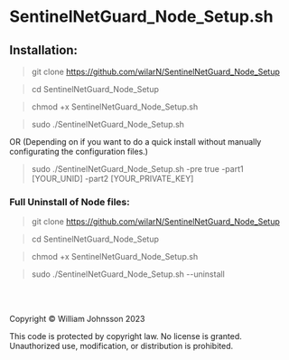 # SentinelNetGuard_Node_Setup.sh

## Installation: 
> git clone https://github.com/wilarN/SentinelNetGuard_Node_Setup <br>

> cd SentinelNetGuard_Node_Setup <br>

> chmod +x SentinelNetGuard_Node_Setup.sh <br>

> sudo ./SentinelNetGuard_Node_Setup.sh <br>

OR (Depending on if you want to do a quick install without manually configurating the configuration files.)<br>

> sudo ./SentinelNetGuard_Node_Setup.sh -pre true -part1 [YOUR_UNID] -part2 [YOUR_PRIVATE_KEY]

### Full Uninstall of Node files:
> git clone https://github.com/wilarN/SentinelNetGuard_Node_Setup <br>

> cd SentinelNetGuard_Node_Setup <br>

> chmod +x SentinelNetGuard_Node_Setup.sh <br>

> sudo ./SentinelNetGuard_Node_Setup.sh --uninstall


<br><br>

Copyright © William Johnsson 2023

This code is protected by copyright law. No license is granted. Unauthorized use, modification, or distribution is prohibited.
